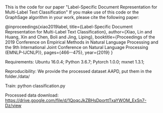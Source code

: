 This is the code for our paper "Label-Specific Document Representation for Multi-Label Text Classification" 
If you make use of this code or the GraphSage algorithm in your work, please cite the following paper:

@inproceedings{xiao2019label,
  title={Label-Specific Document Representation for Multi-Label Text Classification},
  author={Xiao, Lin and Huang, Xin and Chen, Boli and Jing, Liping},
  booktitle={Proceedings of the 2019 Conference on Empirical Methods in Natural Language Processing and the 9th International Joint Conference on Natural Language Processing (EMNLP-IJCNLP)},
  pages={466--475},
  year={2019}
}
 
 
Requirements: Ubuntu 16.0.4;
  Python 3.6.7;
  Pytorch 1.0.0;
  mxnet 1.3.1;
  
Reproducibility: We provide the processed dataset AAPD, put them in the folder./data/

Train: python classification.py

Processed data download: https://drive.google.com/file/d/1QoqcJkZBHsDporttTxaYWOM_ExSn7-Dz/view



